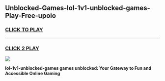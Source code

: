 
## Unblocked-Games-lol-1v1-unblocked-games-Play-Free-upoio
<h3>
<a href="https://premium76.site?title=lol-1v1-unblocked-games&ref=17A">CLICK TO PLAY</a></h3>
<hr>

<h3>
<a href="https://premium76.site?title=lol-1v1-unblocked-games&ref=17A">CLICK 2 PLAY</a>
  
</h3>

<a href="https://premium76.site?title=lol-1v1-unblocked-games&ref=17A"><img src="https://clearcache.store/games.png"></a>


**lol-1v1-unblocked-games games unblocked: Your Gateway to Fun and Accessible Online Gaming**
